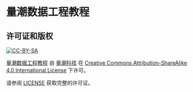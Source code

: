 # 量潮数据工程教程

## 许可证和版权

[![CC-BY-SA]()](http://creativecommons.org/licenses/by-sa/4.0/)

[量潮数据工程教程](https://github.com/quanttide/quanttide-tutorial-of-data-engineering) 由 [量潮科技](https://github.com/quanttide) 在 [Creative Commons Attribution-ShareAlike 4.0 International License](http://creativecommons.org/licenses/by-sa/4.0) 下许可。

请参阅 [LICENSE](LICENSE) 获取完整的许可证。
